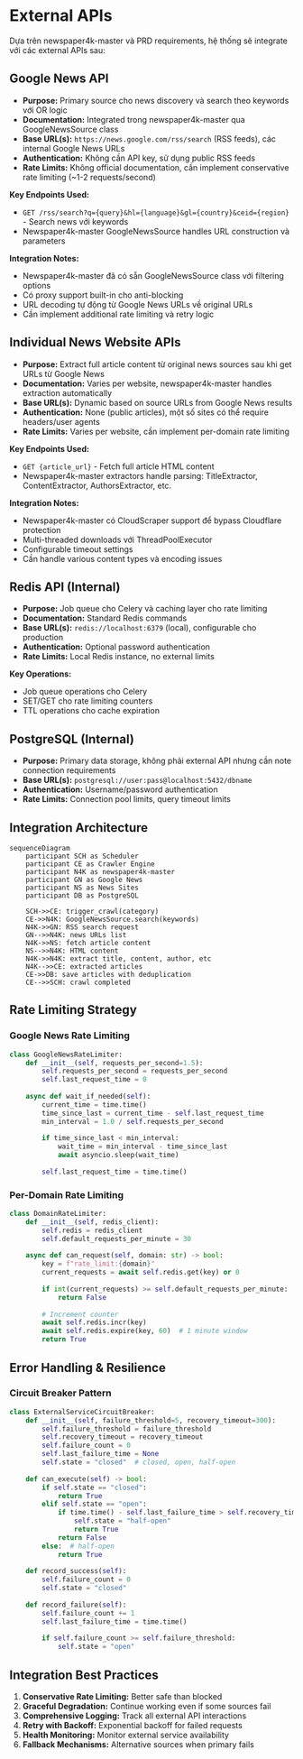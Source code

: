 # External APIs

Dựa trên newspaper4k-master và PRD requirements, hệ thống sẽ integrate với các external APIs sau:

## Google News API

- **Purpose:** Primary source cho news discovery và search theo keywords với OR logic
- **Documentation:** Integrated trong newspaper4k-master qua GoogleNewsSource class  
- **Base URL(s):** `https://news.google.com/rss/search` (RSS feeds), các internal Google News URLs
- **Authentication:** Không cần API key, sử dụng public RSS feeds
- **Rate Limits:** Không official documentation, cần implement conservative rate limiting (~1-2 requests/second)

**Key Endpoints Used:**
- `GET /rss/search?q={query}&hl={language}&gl={country}&ceid={region}` - Search news với keywords
- Newspaper4k-master GoogleNewsSource handles URL construction và parameters

**Integration Notes:** 
- Newspaper4k-master đã có sẵn GoogleNewsSource class với filtering options
- Có proxy support built-in cho anti-blocking
- URL decoding tự động từ Google News URLs về original URLs
- Cần implement additional rate limiting và retry logic

## Individual News Website APIs

- **Purpose:** Extract full article content từ original news sources sau khi get URLs từ Google News
- **Documentation:** Varies per website, newspaper4k-master handles extraction automatically
- **Base URL(s):** Dynamic based on source URLs from Google News results  
- **Authentication:** None (public articles), một số sites có thể require headers/user agents
- **Rate Limits:** Varies per website, cần implement per-domain rate limiting

**Key Endpoints Used:**
- `GET {article_url}` - Fetch full article HTML content
- Newspaper4k-master extractors handle parsing: TitleExtractor, ContentExtractor, AuthorsExtractor, etc.

**Integration Notes:**
- Newspaper4k-master có CloudScraper support để bypass Cloudflare protection
- Multi-threaded downloads với ThreadPoolExecutor
- Configurable timeout settings
- Cần handle various content types và encoding issues

## Redis API (Internal)

- **Purpose:** Job queue cho Celery và caching layer cho rate limiting
- **Documentation:** Standard Redis commands
- **Base URL(s):** `redis://localhost:6379` (local), configurable cho production
- **Authentication:** Optional password authentication
- **Rate Limits:** Local Redis instance, no external limits

**Key Operations:**
- Job queue operations cho Celery
- SET/GET cho rate limiting counters  
- TTL operations cho cache expiration

## PostgreSQL (Internal)

- **Purpose:** Primary data storage, không phải external API nhưng cần note connection requirements
- **Base URL(s):** `postgresql://user:pass@localhost:5432/dbname`
- **Authentication:** Username/password authentication
- **Rate Limits:** Connection pool limits, query timeout limits

## Integration Architecture

```mermaid
sequenceDiagram
    participant SCH as Scheduler
    participant CE as Crawler Engine  
    participant N4K as newspaper4k-master
    participant GN as Google News
    participant NS as News Sites
    participant DB as PostgreSQL
    
    SCH->>CE: trigger_crawl(category)
    CE->>N4K: GoogleNewsSource.search(keywords)
    N4K->>GN: RSS search request
    GN-->>N4K: news URLs list
    N4K->>NS: fetch article content
    NS-->>N4K: HTML content
    N4K->>N4K: extract title, content, author, etc
    N4K-->>CE: extracted articles
    CE->>DB: save articles with deduplication
    CE-->>SCH: crawl completed
```

## Rate Limiting Strategy

### Google News Rate Limiting
```python
class GoogleNewsRateLimiter:
    def __init__(self, requests_per_second=1.5):
        self.requests_per_second = requests_per_second
        self.last_request_time = 0
    
    async def wait_if_needed(self):
        current_time = time.time()
        time_since_last = current_time - self.last_request_time
        min_interval = 1.0 / self.requests_per_second
        
        if time_since_last < min_interval:
            wait_time = min_interval - time_since_last
            await asyncio.sleep(wait_time)
        
        self.last_request_time = time.time()
```

### Per-Domain Rate Limiting
```python
class DomainRateLimiter:
    def __init__(self, redis_client):
        self.redis = redis_client
        self.default_requests_per_minute = 30
    
    async def can_request(self, domain: str) -> bool:
        key = f"rate_limit:{domain}"
        current_requests = await self.redis.get(key) or 0
        
        if int(current_requests) >= self.default_requests_per_minute:
            return False
            
        # Increment counter
        await self.redis.incr(key)
        await self.redis.expire(key, 60)  # 1 minute window
        return True
```

## Error Handling & Resilience

### Circuit Breaker Pattern
```python
class ExternalServiceCircuitBreaker:
    def __init__(self, failure_threshold=5, recovery_timeout=300):
        self.failure_threshold = failure_threshold
        self.recovery_timeout = recovery_timeout
        self.failure_count = 0
        self.last_failure_time = None
        self.state = "closed"  # closed, open, half-open
    
    def can_execute(self) -> bool:
        if self.state == "closed":
            return True
        elif self.state == "open":
            if time.time() - self.last_failure_time > self.recovery_timeout:
                self.state = "half-open"
                return True
            return False
        else:  # half-open
            return True
    
    def record_success(self):
        self.failure_count = 0
        self.state = "closed"
    
    def record_failure(self):
        self.failure_count += 1
        self.last_failure_time = time.time()
        
        if self.failure_count >= self.failure_threshold:
            self.state = "open"
```

## Integration Best Practices

1. **Conservative Rate Limiting:** Better safe than blocked
2. **Graceful Degradation:** Continue working even if some sources fail
3. **Comprehensive Logging:** Track all external API interactions
4. **Retry with Backoff:** Exponential backoff for failed requests
5. **Health Monitoring:** Monitor external service availability
6. **Fallback Mechanisms:** Alternative sources when primary fails